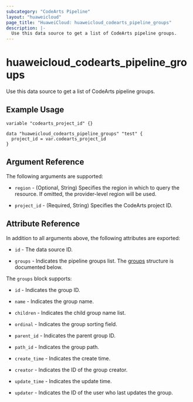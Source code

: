 ```yaml
---
subcategory: "CodeArts Pipeline"
layout: "huaweicloud"
page_title: "HuaweiCloud: huaweicloud_codearts_pipeline_groups"
description: |-
  Use this data source to get a list of CodeArts pipeline groups.
---
```


# huaweicloud_codearts_pipeline_groups

Use this data source to get a list of CodeArts pipeline groups.

## Example Usage

```hcl
variable "codearts_project_id" {}

data "huaweicloud_codearts_pipeline_groups" "test" {
  project_id = var.codearts_project_id
}
```

## Argument Reference

The following arguments are supported:

* `region` - (Optional, String) Specifies the region in which to query the resource.
  If omitted, the provider-level region will be used.

* `project_id` - (Required, String) Specifies the CodeArts project ID.

## Attribute Reference

In addition to all arguments above, the following attributes are exported:

* `id` - The data source ID.

* `groups` - Indicates the pipeline groups list.
  The [groups](#attrblock--groups) structure is documented below.

<a name="attrblock--groups"></a>
The `groups` block supports:

* `id` - Indicates the group ID.

* `name` - Indicates the group name.

* `children` - Indicates the child group name list.

* `ordinal` - Indicates the group sorting field.

* `parent_id` - Indicates the parent group ID.

* `path_id` - Indicates the group path.

* `create_time` - Indicates the create time.

* `creator` - Indicates the ID of the group creator.

* `update_time` - Indicates the update time.

* `updater` - Indicates the ID of the user who last updates the group.
